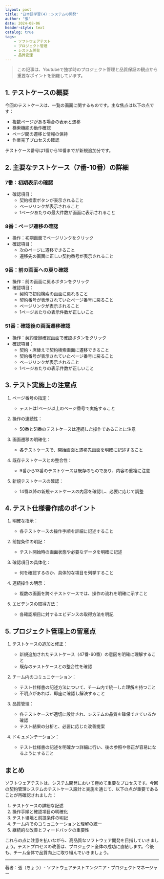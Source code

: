 ```yaml
---
layout: post
title: "日本語学習(4)：システムの開発"
author: "張"
date: 2024-08-06
header-style: text
catalog: true
tags:
    - ソフトウェアテスト
    - プロジェクト管理
    - システム開発
    - 品質管理
---
```


> この記事は、Youtubeで独学時のプロジェクト管理と品質保証の観点から重要なポイントを網羅しています。

## 1. テストケースの概要

今回のテストケースは、一覧の画面に関するものです。主な焦点は以下の点です：

- 複数ページがある場合の表示と遷移
- 検索機能の動作確認
- ページ間の遷移と情報の保持
- 作業完了プロセスの確認

テストケース番号は1番から10番までが新規追加分です。

## 2. 主要なテストケース（7番-10番）の詳細

### 7番：初期表示の確認
- 確認項目：
  - 契約検索ボタンが表示されること
  - ページリンクが表示されること
  - 1ページあたりの最大件数が画面に表示されること

### 8番：ページ遷移の確認
- 操作：初期画面でページリンクをクリック
- 確認項目：
  - 次のページに遷移できること
  - 遷移先の画面に正しい契約番号が表示されること

### 9番：前の画面への戻り確認
- 操作：前の画面に戻るボタンをクリック
- 確認項目：
  - 契約で初段検索の画面に戻れること
  - 契約番号が表示されていたページ番号に戻ること
  - ページリンクが表示されること
  - 1ページあたりの表示件数が正しいこと

### 51番：確認後の画面遷移確認
- 操作：契約登録確認画面で確認ボタンをクリック
- 確認項目：
  - 契約・席替えで契約検索画面に遷移できること
  - 契約番号が表示されていたページ番号に戻ること
  - ページリンクが表示されること
  - 1ページあたりの表示件数が正しいこと

## 3. テスト実施上の注意点

1. ページ番号の指定：
   - テストは1ページ以上のページ番号で実施すること

2. 操作の連続性：
   - 50番と51番のテストケースは連続した操作であることに注意

3. 画面遷移の明確化：
   - 各テストケースで、開始画面と遷移先画面を明確に記述すること

4. 既存テストケースとの整合性：
   - 9番から13番のテストケースは既存のものであり、内容の重複に注意

5. 新規テストケースの確認：
   - 14番以降の新規テストケースの内容を確認し、必要に応じて調整

## 4. テスト仕様書作成のポイント

1. 明確な指示：
   - 各テストケースの操作手順を詳細に記述すること

2. 前提条件の明記：
   - テスト開始時の画面状態や必要なデータを明確に記述

3. 確認項目の具体化：
   - 何を確認するのか、具体的な項目を列挙すること

4. 連続操作の明示：
   - 複数の画面を跨ぐテストケースでは、操作の流れを明確に示すこと

5. エビデンスの取得方法：
   - 各確認項目に対するエビデンスの取得方法を明記

## 5. プロジェクト管理上の留意点

1. テストケースの追加と修正：
   - 新規追加されたテストケース（47番-60番）の意図を明確に理解すること
   - 既存のテストケースとの整合性を確認

2. チーム内のコミュニケーション：
   - テスト仕様書の記述方法について、チーム内で統一した理解を持つこと
   - 不明点があれば、即座に確認し解決すること

3. 品質管理：
   - 各テストケースが適切に設計され、システムの品質を確保できているか確認
   - テスト結果の分析と、必要に応じた改善提案

4. ドキュメンテーション：
   - テスト仕様書の記述を明確かつ詳細に行い、後の参照や修正が容易になるようにすること

## まとめ

ソフトウェアテストは、システム開発において極めて重要なプロセスです。今回の契約管理システムのテストケース設計と実施を通じて、以下の点が重要であることが再確認されました：

1. テストケースの詳細な記述
2. 操作手順と確認項目の明確化
3. テスト環境と前提条件の明記
4. チーム内でのコミュニケーションと理解の統一
5. 継続的な改善とフィードバックの重要性

これらの点に注意を払いながら、高品質なソフトウェア開発を目指していきましょう。テストプロセスの改善は、プロジェクト全体の成功に直結します。今後も、チーム全体で品質向上に取り組んでいきましょう。

---

著者：張（ちょう）- ソフトウェアテストエンジニア・プロジェクトマネージャー
